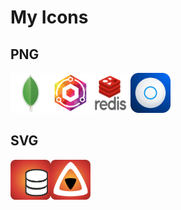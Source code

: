 # My Icons
## PNG
<img src="https://github.com/titan8c3/icons/blob/main/PNG/Mongo.png?raw=true" width=64 height=64><img src="https://github.com/titan8c3/icons/blob/main/PNG/NginxPM-logo.png?raw=true" width=64 height=64><img src="https://github.com/titan8c3/icons/blob/main/PNG/Redis-logo.png?raw=true" width=64 height=64><img src="https://github.com/titan8c3/icons/blob/main/PNG/unifi-icon.png?raw=true" width=64 height=64>


## SVG
<img src="https://github.com/titan8c3/icons/blob/main/SVG/orange-database.svg" width=64 height=64><img src="https://github.com/titan8c3/icons/blob/main/SVG/orange-jellyfin.svg" width=64 height=64>
